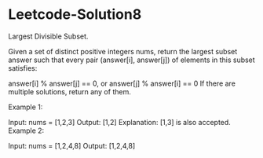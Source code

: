 # Leetcode-Solution8
Largest Divisible Subset.

Given a set of distinct positive integers nums, return the largest subset answer such that every pair (answer[i], answer[j]) of elements in this subset satisfies:

answer[i] % answer[j] == 0, or
answer[j] % answer[i] == 0
If there are multiple solutions, return any of them.

 

Example 1:

Input: nums = [1,2,3]
Output: [1,2]
Explanation: [1,3] is also accepted.
Example 2:

Input: nums = [1,2,4,8]
Output: [1,2,4,8]
